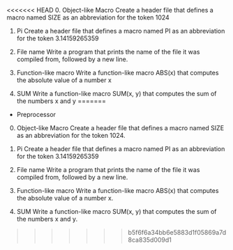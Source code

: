 <<<<<<< HEAD
0. Object-like Macro
Create a header file that defines a macro named SIZE as an abbreviation for the token 1024

1. Pi
Create a header file that defines a macro named PI as an abbreviation for the token 3.14159265359

2. File name
Write a program that prints the name of the file it was compiled from, followed by a new line.

3. Function-like macro
Write a function-like macro ABS(x) that computes the absolute value of a number x

4. SUM
Write a function-like macro SUM(x, y) that computes the sum of the numbers x and y
=======
 - Preprocessor
 0. Object-like Macro
 Create a header file that defines a macro named SIZE as an abbreviation for the token 1024.

 1. Pi
 Create a header file that defines a macro named PI as an abbreviation for the token 3.14159265359

 2. File name
 Write a program that prints the name of the file it was compiled from, followed by a new line.

 3. Function-like macro
 Write a function-like macro ABS(x) that computes the absolute value of a number x.

 4. SUM
 Write a function-like macro SUM(x, y) that computes the sum of the numbers x and y.
>>>>>>> b5f6f6a34bb6e5883d1f05869a7d8ca835d009d1


